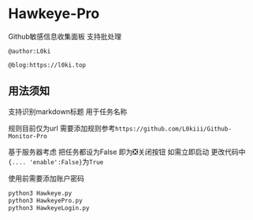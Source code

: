 # Hawkeye-Pro
Github敏感信息收集面板 支持批处理

`@author:L0ki`

`@blog:https://l0ki.top`



## 用法须知

支持识别markdown标题 用于任务名称

规则目前仅为url 需要添加规则参考`https://github.com/L0kiii/Github-Monitor-Pro`

基于服务器考虑 把任务都设为False 即为❎关闭按钮 如需立即启动 更改代码中`{.... 'enable':False}`为`True`

使用前需要添加账户密码

```python
python3 Hawkeye.py
python3 HawkeyePro.py
python3 HawkeyeLogin.py
```


